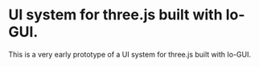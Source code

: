 # UI system for three.js built with Io-GUI. #

This is a very early prototype of a UI system for three.js built with Io-GUI.
